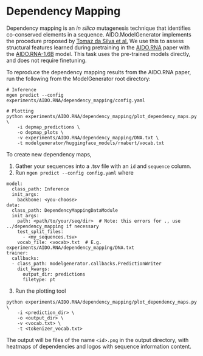 # Dependency Mapping

Dependency mapping is an _in silico_ mutagenesis technique that identifies co-conserved elements in a sequence.
AIDO.ModelGenerator implements the procedure proposed by [Tomaz da Silva et al.](https://www.biorxiv.org/content/10.1101/2024.07.27.605418v1)
We use this to assess structural features learned during pretraining in the [AIDO.RNA](https://www.biorxiv.org/content/10.1101/2024.11.28.625345v1) paper with the [AIDO.RNA-1.6B](https://huggingface.co/genbio-ai/AIDO.RNA-1.6B) model.
This task uses the pre-trained models directly, and does not require finetuning.

To reproduce the dependency mapping results from the AIDO.RNA paper, run the following from the ModelGenerator root directory:
```
# Inference
mgen predict --config experiments/AIDO.RNA/dependency_mapping/config.yaml

# Plotting
python experiments/AIDO.RNA/dependency_mapping/plot_dependency_maps.py \
    -i depmap_predictions \
    -o depmap_plots \
    -v experiments/AIDO.RNA/dependency_mapping/DNA.txt \
    -t modelgenerator/huggingface_models/rnabert/vocab.txt 
```

To create new dependency maps,

1. Gather your sequences into a .tsv file with an `id` and `sequence` column.
2. Run `mgen predict --config config.yaml` where
```
model:
  class_path: Inference
  init_args: 
    backbone: <you-choose>
data:
  class_path: DependencyMappingDataModule
  init_args:
    path: <path/to/your/seq/dir>  # Note: this errors for ., use ../dependency_mapping if necessary
    test_split_files: 
      - <my_sequences.tsv>
    vocab_file: <vocab>.txt  # E.g. experiments/AIDO.RNA/dependency_mapping/DNA.txt
trainer:
  callbacks:
  - class_path: modelgenerator.callbacks.PredictionWriter
    dict_kwargs:
      output_dir: predictions
      filetype: pt
```

3. Run the plotting tool
```
python experiments/AIDO.RNA/dependency_mapping/plot_dependency_maps.py \
    -i <prediction_dir> \
    -o <output_dir> \
    -v <vocab.txt> \
    -t <tokenizer_vocab.txt>  
```

The output will be files of the name `<id>.png` in the output directory, with heatmaps of dependencies and logos with sequence information content.